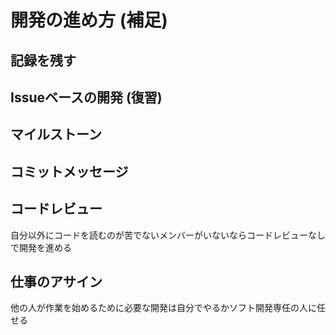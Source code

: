 # 開発の進め方 (補足)

## 記録を残す

## Issueベースの開発 (復習)

## マイルストーン

## コミットメッセージ

## コードレビュー

自分以外にコードを読むのが苦でないメンバーがいないならコードレビューなしで開発を進める

## 仕事のアサイン

他の人が作業を始めるために必要な開発は自分でやるかソフト開発専任の人に任せる
